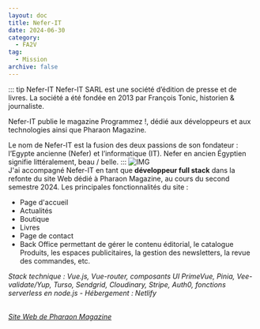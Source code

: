 ```yaml
---
layout: doc
title: Nefer-IT
date: 2024-06-30
category:
  - FA2V
tag:
  - Mission
archive: false
---
```


::: tip Nefer-IT
Nefer-IT SARL est une société d’édition de presse et de livres. La société a été fondée en 2013 par François Tonic, historien & journaliste.

Nefer-IT publie le magazine Programmez !, dédié aux développeurs et aux technologies ainsi que Pharaon Magazine.

Le nom de Nefer-IT est la fusion des deux passions de son fondateur : l’Egypte ancienne (Nefer) et l’informatique (IT). Nefer en ancien Égyptien signifie littéralement, beau / belle.
:::
![IMG](/assets/img/logo_neferIT.webp "Nefer-IT")
<br>
J'ai accompagné Nefer-IT en tant que **développeur full stack** dans la refonte du site Web dédié à Pharaon Magazine, au cours du second semestre 2024. Les principales fonctionnalités du site :

- Page d'accueil
- Actualités
- Boutique
- Livres
- Page de contact
- Back Office permettant de gérer le contenu éditorial, le catalogue Produits, les espaces publicitaires, la gestion des newsletters, la revue des commandes, etc.


*Stack technique : Vue.js, Vue-router, composants UI PrimeVue, Pinia, Vee-validate/Yup, Turso, Sendgrid, Cloudinary, Stripe, Auth0, fonctions serverless en node.js - Hébergement : Netlify*

<br>
<i><a target="_blank" href="https://www.pharaon-magazine.fr/">Site Web de Pharaon Magazine</a></i>